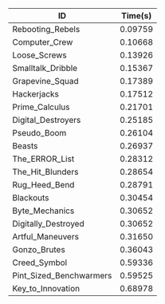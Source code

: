 |ID|Time(s)|
|-|-|
|Rebooting_Rebels|0.09759|
|Computer_Crew|0.10668|
|Loose_Screws|0.13926|
|Smalltalk_Dribble|0.15367|
|Grapevine_Squad|0.17389|
|Hackerjacks|0.17512|
|Prime_Calculus|0.21701|
|Digital_Destroyers|0.25185|
|Pseudo_Boom|0.26104|
|Beasts|0.26937|
|The_ERROR_List|0.28312|
|The_Hit_Blunders|0.28654|
|Rug_Heed_Bend|0.28791|
|Blackouts|0.30454|
|Byte_Mechanics|0.30652|
|Digitally_Destroyed|0.30652|
|Artful_Maneuvers|0.31650|
|Gonzo_Brutes|0.36043|
|Creed_Symbol|0.59336|
|Pint_Sized_Benchwarmers|0.59525|
|Key_to_Innovation|0.68978|
